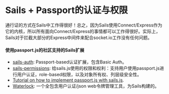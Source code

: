 # Sails + Passport的认证与权限
通行证的方式在Sails中工作得很好！总之，因为Sails使用Connect/Express作为它的内核，所以所有面向Connect/Express的事情都可以工作得很好。实际上，Sails对于拦截大部分的Express中间件来配合socket.io工作没有任何问题。


#### 使用passport.js的社区支持的Sails扩展

+ [sails-auth](https://www.npmjs.com/package/sails-auth): Passport-based认证扩展，包含Basic Auth。
+ [sails-permissions](https://www.npmjs.com/package/sails-permissions): 给sails.js使用的权限和权利：支持用户使用passport.js进行用户认证，role-based权限，以及对象所有权、列层级安全性。
+ [Tutorial on how to implement passport.js with sails.js](http://www.geektantra.com/2013/08/implement-passport-js-authentication-with-sails-js/).
+ [Waterlock](http://waterlock.ninja/): 一个全包含用户认证/json web令牌管理工具，为Sails构建的。




<docmeta name="displayName" value="Sails + Passport">
